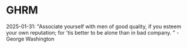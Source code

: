 # GHRM

2025-01-31: "Associate yourself with men of good quality, if you esteem your own reputation; for 'tis better to be alone than in bad company. " - George Washington